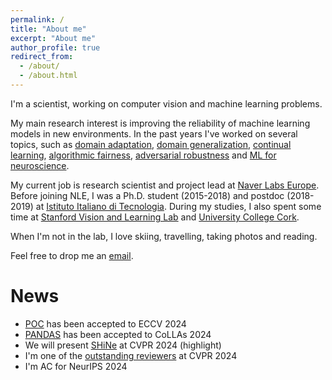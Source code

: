 ```yaml
---
permalink: /
title: "About me"
excerpt: "About me"
author_profile: true
redirect_from: 
  - /about/
  - /about.html
---
```


I'm a scientist, working on computer vision and machine learning problems.

My main research interest is improving the reliability of machine learning models in new environments. In the past years I've worked on several topics, such as 
[domain adaptation](https://openaccess.thecvf.com/content_cvpr_2018/papers/Volpi_Adversarial_Feature_Augmentation_CVPR_2018_paper.pdf), [domain generalization](https://proceedings.neurips.cc/paper_files/paper/2018/file/1d94108e907bb8311d8802b48fd54b4a-Paper.pdf),  [continual learning](https://openaccess.thecvf.com/content/CVPR2022/papers/Volpi_On_the_Road_to_Online_Adaptation_for_Semantic_Image_Segmentation_CVPR_2022_paper.pdf), [algorithmic fairness](https://openaccess.thecvf.com/content/CVPR2021W/LLID/papers/Ragonesi_Learning_Unbiased_Representations_via_Mutual_Information_Backpropagation_CVPRW_2021_paper.pdf), [adversarial robustness](https://proceedings.neurips.cc/paper_files/paper/2022/file/5434a6b40f8f65488e722bc33d796c8b-Paper-Conference.pdf) and [ML for neuroscience](https://www.nature.com/articles/s41598-020-73691-z).

My current job is research scientist and project lead at [Naver Labs Europe](https://europe.naverlabs.com/). Before joining NLE, I was a Ph.D. student (2015-2018) and postdoc (2018-2019) at [Istituto Italiano di Tecnologia](https://www.iit.it). During my studies, I also spent some time at [Stanford Vision and Learning Lab](http://svl.stanford.edu/) and [University College Cork](https://www.ucc.ie/en/).

When I'm not in the lab, I love skiing, travelling, taking photos and reading.

Feel free to drop me an [email](mailto:rvolpi@hey.com).

# News

- [POC](https://github.com/naver/poc) has been accepted to ECCV 2024
- [PANDAS](https://github.com/naver/pandas) has been accepted to CoLLAs 2024
- We will present [SHiNe](https://github.com/naver/shine) at CVPR 2024 (highlight)
- I'm one of the [outstanding reviewers](https://x.com/CVPR/status/1793616950314369239) at CVPR 2024
- I'm AC for NeurIPS 2024
